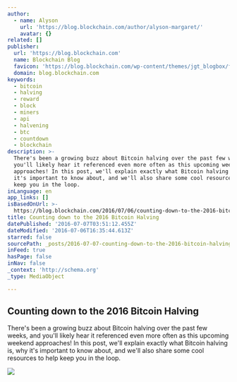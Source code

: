 ```yaml
---
author:
  - name: Alyson
    url: 'https://blog.blockchain.com/author/alyson-margaret/'
    avatar: {}
related: []
publisher:
  url: 'https://blog.blockchain.com'
  name: Blockchain Blog
  favicon: 'https://blog.blockchain.com/wp-content/themes/jgt_blogbox/favicon.ico'
  domain: blog.blockchain.com
keywords:
  - bitcoin
  - halving
  - reward
  - block
  - miners
  - api
  - halvening
  - btc
  - countdown
  - blockchain
description: >-
  There's been a growing buzz about Bitcoin halving over the past few weeks, and
  you'll likely hear it referenced even more often as this upcoming weekend
  approaches! In this post, we'll explain exactly what Bitcoin halving is, why
  it's important to know about, and we'll also share some cool resources to help
  keep you in the loop.
inLanguage: en
app_links: []
isBasedOnUrl: >-
  https://blog.blockchain.com/2016/07/06/counting-down-to-the-2016-bitcoin-halving/
title: Counting down to the 2016 Bitcoin Halving
datePublished: '2016-07-07T03:51:12.455Z'
dateModified: '2016-07-06T16:35:44.613Z'
starred: false
sourcePath: _posts/2016-07-07-counting-down-to-the-2016-bitcoin-halving.md
inFeed: true
hasPage: false
inNav: false
_context: 'http://schema.org'
_type: MediaObject

---
```

<article style=""><h1>Counting down to the 2016 Bitcoin Halving</h1><p>There's been a growing buzz about Bitcoin halving over the past few weeks, and you'll likely hear it referenced even more often as this upcoming weekend approaches! In this post, we'll explain exactly what Bitcoin halving is, why it's important to know about, and we'll also share some cool resources to help keep you in the loop.</p><img src="https://i2.wp.com/blog.blockchain.com/wp-content/uploads/2016/07/thehalvening1.png?fit=963%2C736&amp;ssl=1" /></article>